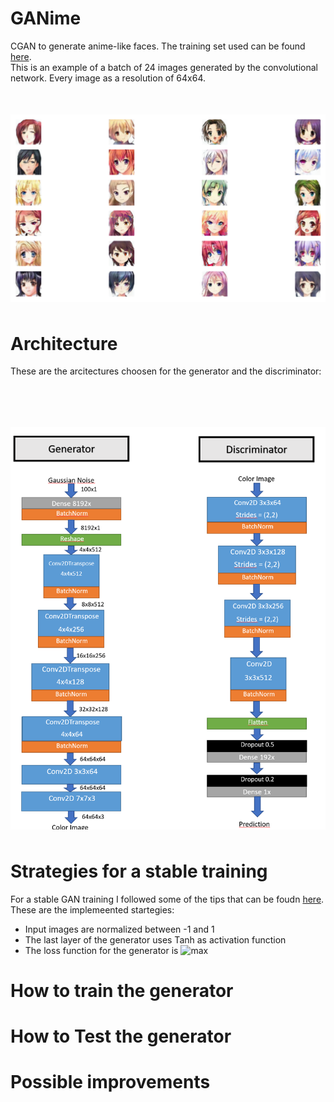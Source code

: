 # GANime
CGAN to generate anime-like faces. The training set used can be found [here](https://www.kaggle.com/splcher/animefacedataset).
</br>
This is an example of a batch of 24 images generated by the convolutional network. Every image as a resolution of 64x64.
</br>
<img src="Examples.png"
     alt="Generated Anime Faces"
     style="float: left; margin-top: 50px; margin-bottom: 50px;" />
     

# Architecture
These are the arcitectures choosen for the generator and the discriminator:

</br>
<img src="Architecture.png"
     alt="Layer diagram"
     style="float: left; margin-top: 50px; margin-bottom: 50px;" />

# Strategies for a stable training
For a stable GAN training I followed some of the tips that can be foudn [here](https://github.com/soumith/ganhacks).
These are the implemeented startegies:
* Input images are normalized between -1 and 1
* The last layer of the generator uses Tanh as activation function
* The loss function for the generator is ![max](http://www.sciweavers.org/upload/Tex2Img_1612523259/render.png)


# How to train the generator

# How to Test the generator

# Possible improvements

